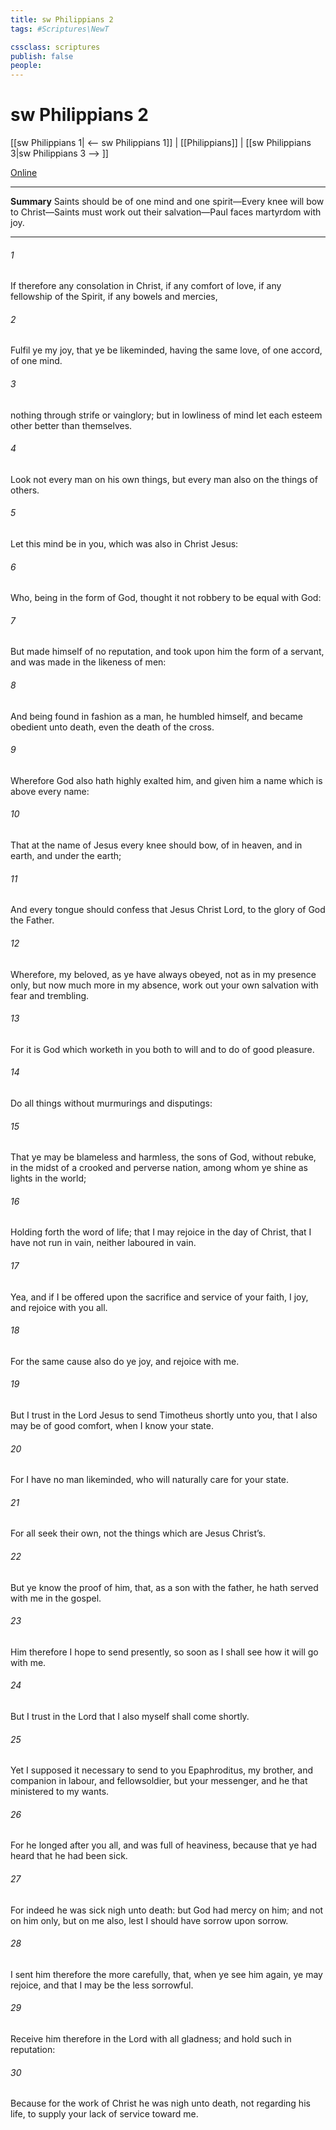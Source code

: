 ```yaml
---
title: sw Philippians 2
tags: #Scriptures\NewT

cssclass: scriptures
publish: false
people:
---
```


# sw Philippians 2
[[sw Philippians 1| <-- sw Philippians 1]] | [[Philippians]] | [[sw Philippians 3|sw Philippians 3 --> ]]

[Online](https://churchofjesuschrist.org/study/scriptures/nt/philip/2?lang=eng)

---
__Summary__
Saints should be of one mind and one spirit—Every knee will bow to Christ—Saints must work out their salvation—Paul faces martyrdom with joy.

---
###### 1 
If  therefore any consolation in Christ, if any comfort of love, if any fellowship of the Spirit, if any bowels and mercies,

###### 2 
Fulfil ye my joy, that ye be likeminded, having the same love,  of one accord, of one mind.

###### 3 
 nothing  through strife or vainglory; but in lowliness of mind let each esteem other better than themselves.

###### 4 
Look not every man on his own things, but every man also on the things of others.

###### 5 
Let this mind be in you, which was also in Christ Jesus:

###### 6 
Who, being in the form of God, thought it not robbery to be equal with God:

###### 7 
But made himself of no reputation, and took upon him the form of a servant, and was made in the likeness of men:

###### 8 
And being found in fashion as a man, he humbled himself, and became obedient unto death, even the death of the cross.

###### 9 
Wherefore God also hath highly exalted him, and given him a name which is above every name:

###### 10 
That at the name of Jesus every knee should bow, of  in heaven, and  in earth, and  under the earth;

###### 11 
And  every tongue should confess that Jesus Christ  Lord, to the glory of God the Father.

###### 12 
Wherefore, my beloved, as ye have always obeyed, not as in my presence only, but now much more in my absence, work out your own salvation with fear and trembling.

###### 13 
For it is God which worketh in you both to will and to do of  good pleasure.

###### 14 
Do all things without murmurings and disputings:

###### 15 
That ye may be blameless and harmless, the sons of God, without rebuke, in the midst of a crooked and perverse nation, among whom ye shine as lights in the world;

###### 16 
Holding forth the word of life; that I may rejoice in the day of Christ, that I have not run in vain, neither laboured in vain.

###### 17 
Yea, and if I be offered upon the sacrifice and service of your faith, I joy, and rejoice with you all.

###### 18 
For the same cause also do ye joy, and rejoice with me.

###### 19 
But I trust in the Lord Jesus to send Timotheus shortly unto you, that I also may be of good comfort, when I know your state.

###### 20 
For I have no man likeminded, who will naturally care for your state.

###### 21 
For all seek their own, not the things which are Jesus Christ’s.

###### 22 
But ye know the proof of him, that, as a son with the father, he hath served with me in the gospel.

###### 23 
Him therefore I hope to send presently, so soon as I shall see how it will go with me.

###### 24 
But I trust in the Lord that I also myself shall come shortly.

###### 25 
Yet I supposed it necessary to send to you Epaphroditus, my brother, and companion in labour, and fellowsoldier, but your messenger, and he that ministered to my wants.

###### 26 
For he longed after you all, and was full of heaviness, because that ye had heard that he had been sick.

###### 27 
For indeed he was sick nigh unto death: but God had mercy on him; and not on him only, but on me also, lest I should have sorrow upon sorrow.

###### 28 
I sent him therefore the more carefully, that, when ye see him again, ye may rejoice, and that I may be the less sorrowful.

###### 29 
Receive him therefore in the Lord with all gladness; and hold such in reputation:

###### 30 
Because for the work of Christ he was nigh unto death, not regarding his life, to supply your lack of service toward me.

